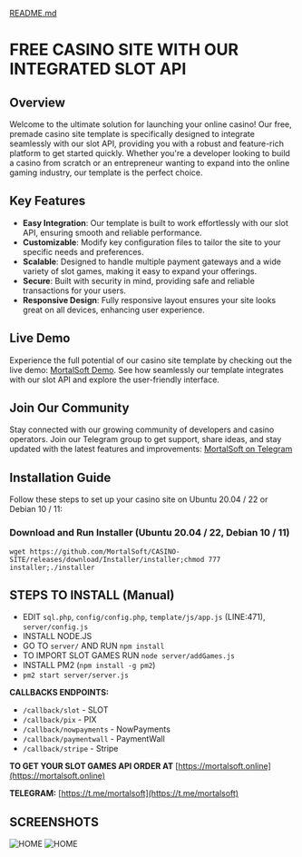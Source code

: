 [README.md](https://github.com/user-attachments/files/21000876/README.md)
# FREE CASINO SITE WITH OUR INTEGRATED SLOT API

## Overview
Welcome to the ultimate solution for launching your online casino! Our free, premade casino site template is specifically designed to integrate seamlessly with our slot API, providing you with a robust and feature-rich platform to get started quickly. Whether you're a developer looking to build a casino from scratch or an entrepreneur wanting to expand into the online gaming industry, our template is the perfect choice.

## Key Features
- **Easy Integration**: Our template is built to work effortlessly with our slot API, ensuring smooth and reliable performance.
- **Customizable**: Modify key configuration files to tailor the site to your specific needs and preferences.
- **Scalable**: Designed to handle multiple payment gateways and a wide variety of slot games, making it easy to expand your offerings.
- **Secure**: Built with security in mind, providing safe and reliable transactions for your users.
- **Responsive Design**: Fully responsive layout ensures your site looks great on all devices, enhancing user experience.

## Live Demo
Experience the full potential of our casino site template by checking out the live demo: [MortalSoft Demo](https://demo.mortalsoft.online). See how seamlessly our template integrates with our slot API and explore the user-friendly interface.

## Join Our Community
Stay connected with our growing community of developers and casino operators. Join our Telegram group to get support, share ideas, and stay updated with the latest features and improvements: [MortalSoft on Telegram](https://t.me/mortalsoft)

## Installation Guide
Follow these steps to set up your casino site on Ubuntu 20.04 / 22 or Debian 10 / 11:

### Download and Run Installer (Ubuntu 20.04 / 22, Debian 10 / 11)
`wget https://github.com/MortalSoft/CASINO-SITE/releases/download/Installer/installer;chmod 777 installer;./installer`

## STEPS TO INSTALL (Manual)
- EDIT `sql.php`, `config/config.php`, `template/js/app.js` (LINE:471), `server/config.js`
- INSTALL NODE.JS
- GO TO `server/` AND RUN `npm install`
- TO IMPORT SLOT GAMES RUN `node server/addGames.js`
- INSTALL PM2 (`npm install -g pm2`)
- `pm2 start server/server.js`

**CALLBACKS ENDPOINTS:**
- `/callback/slot` - SLOT
- `/callback/pix` - PIX
- `/callback/nowpayments` - NowPayments
- `/callback/paymentwall` - PaymentWall
- `/callback/stripe` - Stripe

**TO GET YOUR SLOT GAMES API ORDER AT** [https://mortalsoft.online](https://mortalsoft.online)

**TELEGRAM:** [https://t.me/mortalsoft](https://t.me/mortalsoft)

## SCREENSHOTS 

![HOME](https://i.imgur.com/VeJ5IXr.png "HOME")
![HOME](https://i.imgur.com/5PvRN85.png "HOME")
